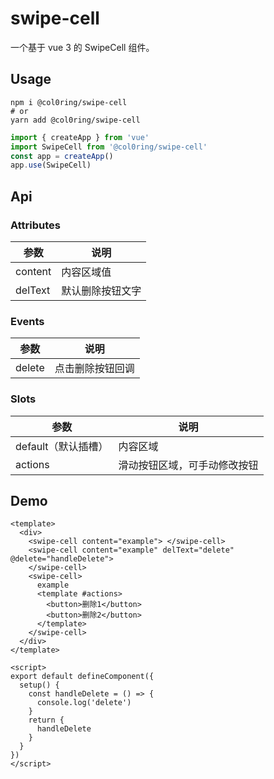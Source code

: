 # swipe-cell

一个基于 vue 3 的 SwipeCell 组件。

## Usage

```shell
npm i @col0ring/swipe-cell
# or
yarn add @col0ring/swipe-cell
```

```js
import { createApp } from 'vue'
import SwipeCell from '@col0ring/swipe-cell'
const app = createApp()
app.use(SwipeCell)
```



## Api

### Attributes

| 参数  | 说明          |
| ------- | ----------------|
| content | 内容区域值       |
| delText | 默认删除按钮文字 |



### Events

| 参数   | 说明             |
| ------ | ---------------- |
| delete | 点击删除按钮回调 |



### Slots

| 参数                | 说明                         |
| ------------------- | ---------------------------- |
| default（默认插槽） | 内容区域                     |
| actions             | 滑动按钮区域，可手动修改按钮 |



## Demo

```vue
<template>
  <div>
    <swipe-cell content="example"> </swipe-cell>
    <swipe-cell content="example" delText="delete" @delete="handleDelete">
    </swipe-cell>
    <swipe-cell>
      example
      <template #actions>
        <button>删除1</button>
        <button>删除2</button>
      </template>
    </swipe-cell>
  </div>
</template>

<script>
export default defineComponent({
  setup() {
    const handleDelete = () => {
      console.log('delete')
    }
    return {
      handleDelete
    }
  }
})
</script>
```

